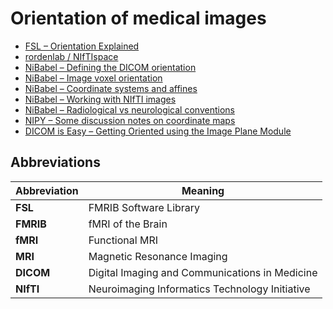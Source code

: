 # Orientation of medical images

- [FSL – Orientation Explained](https://fsl.fmrib.ox.ac.uk/fsl/fslwiki/Orientation%20Explained)
- [rordenlab / NIfTIspace](https://github.com/rordenlab/NIfTIspace)
- [NiBabel – Defining the DICOM orientation](https://nipy.org/nibabel/dicom/dicom_orientation.html)
- [NiBabel – Image voxel orientation](https://nipy.org/nibabel/image_orientation.html)
- [NiBabel – Coordinate systems and affines](https://nipy.org/nibabel/coordinate_systems.html)
- [NiBabel – Working with NIfTI images](https://nipy.org/nibabel/nifti_images.html)
- [NiBabel – Radiological vs neurological conventions](https://nipy.org/nibabel/neuro_radio_conventions.html)
- [NIPY – Some discussion notes on coordinate maps](http://nipy.org/nipy/devel/code_discussions/coordmap_notes.html)
- [DICOM is Easy – Getting Oriented using the Image Plane Module](http://dicomiseasy.blogspot.com/2013/06/getting-oriented-using-image-plane.html)

## Abbreviations

| **Abbreviation** | **Meaning**                                    |
| ---------------- | ---------------------------------------------- |
| **FSL**          | FMRIB Software Library                         |
| **FMRIB**        | fMRI of the Brain                              |
| **fMRI**         | Functional MRI                                 |
| **MRI**          | Magnetic Resonance Imaging                     |
| **DICOM**        | Digital Imaging and Communications in Medicine |
| **NIfTI**        | Neuroimaging Informatics Technology Initiative |
